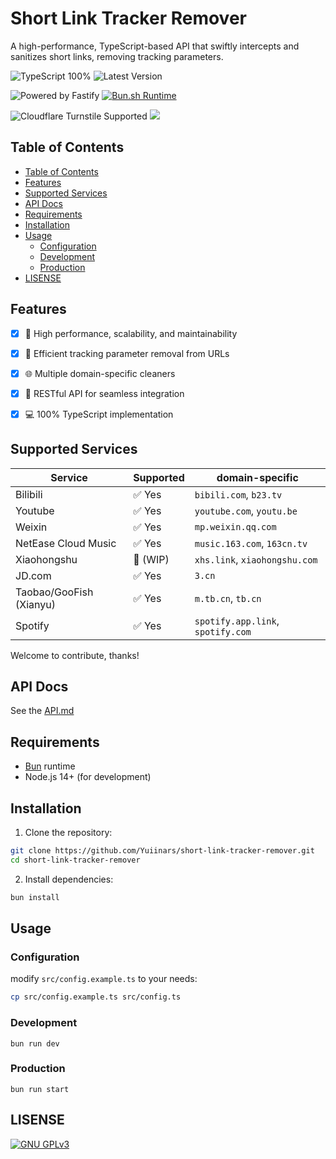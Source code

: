 # Short Link Tracker Remover

A high-performance, TypeScript-based API that swiftly intercepts and sanitizes short links, removing tracking parameters.

![TypeScript 100%](https://img.shields.io/badge/TypeScript-007ACC?style=for-the-badge&logo=typescript&logoColor=white) ![Latest Version](https://img.shields.io/github/v/tag/Yuiinars/short-link-tracker-remover?label=Latest%20Version&style=for-the-badge)

![Powered by Fastify](https://img.shields.io/badge/Fastify-000000?style=for-the-badge&logo=fastify&logoColor=white) [![Bun.sh Runtime](https://img.shields.io/badge/Bun_Runtime-000000?style=for-the-badge&logo=bun&logoColor=white)](https://bun.sh/)

![Cloudflare Turnstile Supported](https://img.shields.io/badge/Cloudflare_Turnstile-F38020?style=for-the-badge&logo=cloudflare&logoColor=white) ![](https://img.shields.io/badge/Cheer.IO-E88C1F?style=for-the-badge&logo=cheerio&logoColor=white)

## Table of Contents

- [Table of Contents](#table-of-contents)
- [Features](#features)
- [Supported Services](#supported-services)
- [API Docs](#api-docs)
- [Requirements](#requirements)
- [Installation](#installation)
- [Usage](#usage)
  - [Configuration](#configuration)
  - [Development](#development)
  - [Production](#production)
- [LISENSE](#lisense)

## Features

- [x] :rocket: High performance, scalability, and maintainability
- [x] :broom: Efficient tracking parameter removal from URLs
- [x] :globe_with_meridians: Multiple domain-specific cleaners
- [x] :electric_plug: RESTful API for seamless integration
- [x] :computer: 100% TypeScript implementation


## Supported Services

| Service                 | Supported              | domain-specific                   |
| ----------------------- | ---------------------- | --------------------------------- |
| Bilibili                | :white_check_mark: Yes | `bibili.com`, `b23.tv`            |
| Youtube                 | :white_check_mark: Yes | `youtube.com`, `youtu.be`         |
| Weixin                  | :white_check_mark: Yes | `mp.weixin.qq.com`                |
| NetEase Cloud Music     | :white_check_mark: Yes | `music.163.com`, `163cn.tv`       |
| Xiaohongshu             | :construction: (WIP)   | `xhs.link`, `xiaohongshu.com`     |
| JD.com                  | :white_check_mark: Yes | `3.cn`                            |
| Taobao/GooFish (Xianyu) | :white_check_mark: Yes | `m.tb.cn`, `tb.cn`                |
| Spotify                 | :white_check_mark: Yes | `spotify.app.link`, `spotify.com` |

Welcome to contribute, thanks!

## API Docs

See the [API.md](API.md)

## Requirements

- [Bun](https://bun.sh/) runtime
- Node.js 14+ (for development)

## Installation

1. Clone the repository:

```bash
git clone https://github.com/Yuiinars/short-link-tracker-remover.git
cd short-link-tracker-remover
```

2. Install dependencies:

```bash
bun install
```

## Usage

### Configuration

modify `src/config.example.ts` to your needs:

```bash
cp src/config.example.ts src/config.ts
```

### Development

```
bun run dev
```

### Production

```
bun run start
```

## LISENSE

[![GNU GPLv3](https://img.shields.io/github/license/Yuiinars/short-link-tracker-remover?logo=gnu&label=License)](LICENSE)